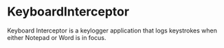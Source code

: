 # KeyboardInterceptor
Keyboard Interceptor is a keylogger application that logs keystrokes when either Notepad or Word is in focus.
